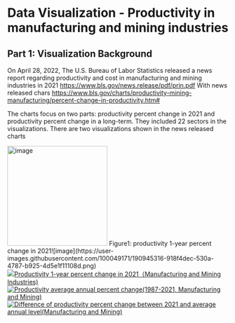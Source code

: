 # Data Visualization - Productivity in manufacturing and mining industries

## Part 1: Visualization Background
On April 28, 2022, The U.S. Bureau of Labor Statistics released a news report regarding productivity and cost in manufacturing and mining industries in 2021 https://www.bls.gov/news.release/pdf/prin.pdf
With news released chars https://www.bls.gov/charts/productivity-mining-manufacturing/percent-change-in-productivity.htm#

The charts focus on two parts: productivity percent change in 2021 and productivity percent change in a long-term. They included 22 sectors in the visualizations. There are two visualizations shown in the news released charts

<img width="228" alt="image" src="https://user-images.githubusercontent.com/100049171/190945305-43ba9c6c-fc61-4869-a325-c76ba27cbd36.png">
Figure1: productivity 1-year percent change in 2021![image](https://user-images.githubusercontent.com/100049171/190945316-918f4dec-530a-4787-b925-4d5e1f11108d.png)








<div class='tableauPlaceholder' id='viz1663443990121' style='position: relative'><noscript><a href='#'><img alt='Productivity 1-year percent change in 2021（Manufacturing and Mining Industries) ' src='https:&#47;&#47;public.tableau.com&#47;static&#47;images&#47;Pr&#47;Productivity1-yearpercentchangein2021&#47;2021&#47;1_rss.png' style='border: none' /></a></noscript><object class='tableauViz'  style='display:none;'><param name='host_url' value='https%3A%2F%2Fpublic.tableau.com%2F' /> <param name='embed_code_version' value='3' /> <param name='site_root' value='' /><param name='name' value='Productivity1-yearpercentchangein2021&#47;2021' /><param name='tabs' value='no' /><param name='toolbar' value='yes' /><param name='static_image' value='https:&#47;&#47;public.tableau.com&#47;static&#47;images&#47;Pr&#47;Productivity1-yearpercentchangein2021&#47;2021&#47;1.png' /> <param name='animate_transition' value='yes' /><param name='display_static_image' value='yes' /><param name='display_spinner' value='yes' /><param name='display_overlay' value='yes' /><param name='display_count' value='yes' /><param name='language' value='en-US' /><param name='filter' value='publish=yes' /></object></div>                
<script type='text/javascript'>
  var divElement = document.getElementById('viz1663443990121');
  var vizElement = divElement.getElementsByTagName('object')[0];
  vizElement.style.width='100%';vizElement.style.height=(divElement.offsetWidth*0.75)+'px';
  var scriptElement = document.createElement('script');
  scriptElement.src = 'https://public.tableau.com/javascripts/api/viz_v1.js';
  vizElement.parentNode.insertBefore(scriptElement, vizElement);
</script>


<div class='tableauPlaceholder' id='viz1663446048151' style='position: relative'><noscript><a href='#'><img alt='Productivity average annual percent change(1987-2021, Manufacturing and Mining) ' src='https:&#47;&#47;public.tableau.com&#47;static&#47;images&#47;pr&#47;productivityaverageannualchange1987-2021&#47;1987-2021&#47;1_rss.png' style='border: none' /></a></noscript><object class='tableauViz'  style='display:none;'><param name='host_url' value='https%3A%2F%2Fpublic.tableau.com%2F' /> <param name='embed_code_version' value='3' /> <param name='site_root' value='' /><param name='name' value='productivityaverageannualchange1987-2021&#47;1987-2021' /><param name='tabs' value='no' /><param name='toolbar' value='yes' /><param name='static_image' value='https:&#47;&#47;public.tableau.com&#47;static&#47;images&#47;pr&#47;productivityaverageannualchange1987-2021&#47;1987-2021&#47;1.png' /> <param name='animate_transition' value='yes' /><param name='display_static_image' value='yes' /><param name='display_spinner' value='yes' /><param name='display_overlay' value='yes' /><param name='display_count' value='yes' /><param name='language' value='en-US' /></object></div>                
<script type='text/javascript'>
  var divElement = document.getElementById('viz1663446048151');
  var vizElement = divElement.getElementsByTagName('object')[0];
  vizElement.style.width='100%';vizElement.style.height=(divElement.offsetWidth*0.75)+'px';
  var scriptElement = document.createElement('script');
  scriptElement.src = 'https://public.tableau.com/javascripts/api/viz_v1.js';
  vizElement.parentNode.insertBefore(scriptElement, vizElement);
</script>







<div class='tableauPlaceholder' id='viz1663445926692' style='position: relative'><noscript><a href='#'><img alt='Difference of productivity percent change between 2021 and average annual level(Manufacturing and Mining) ' src='https:&#47;&#47;public.tableau.com&#47;static&#47;images&#47;pr&#47;productivitydifference&#47;difference&#47;1_rss.png' style='border: none' /></a></noscript><object class='tableauViz'  style='display:none;'><param name='host_url' value='https%3A%2F%2Fpublic.tableau.com%2F' /> <param name='embed_code_version' value='3' /> <param name='site_root' value='' /><param name='name' value='productivitydifference&#47;difference' /><param name='tabs' value='no' /><param name='toolbar' value='yes' /><param name='static_image' value='https:&#47;&#47;public.tableau.com&#47;static&#47;images&#47;pr&#47;productivitydifference&#47;difference&#47;1.png' /> <param name='animate_transition' value='yes' /><param name='display_static_image' value='yes' /><param name='display_spinner' value='yes' /><param name='display_overlay' value='yes' /><param name='display_count' value='yes' /><param name='language' value='en-US' /><param name='filter' value='publish=yes' /></object></div>
<script type='text/javascript'>
  var divElement = document.getElementById('viz1663445926692');
  var vizElement = divElement.getElementsByTagName('object')[0];
  vizElement.style.width='100%';vizElement.style.height=(divElement.offsetWidth*0.75)+'px';
  var scriptElement = document.createElement('script');
  scriptElement.src = 'https://public.tableau.com/javascripts/api/viz_v1.js';
  vizElement.parentNode.insertBefore(scriptElement, vizElement);
</script>





